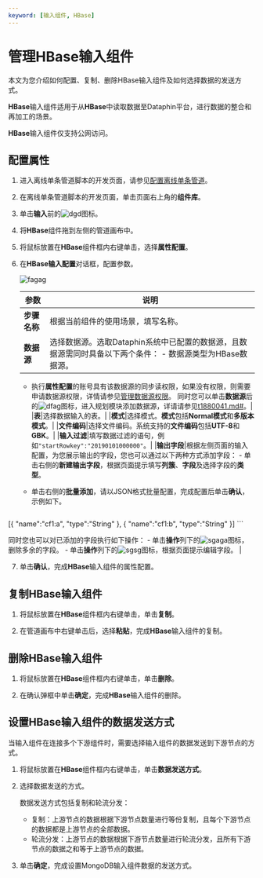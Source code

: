 ```yaml
---
keyword: [输入组件, HBase]
---
```


# 管理HBase输入组件

本文为您介绍如何配置、复制、删除HBase输入组件及如何选择数据的发送方式。

**HBase**输入组件适用于从**HBase**中读取数据至Dataphin平台，进行数据的整合和再加工的场景。

**HBase**输入组件仅支持公网访问。

## 配置属性

1.  进入离线单条管道脚本的开发页面，请参见[配置离线单条管道](/cn.zh-CN/数据引入/数据集成/离线单条管道/配置离线单条管道.md)。

2.  在离线单条管道脚本的开发页面，单击页面右上角的**组件库**。

3.  单击**输入**前的![dgd](https://static-aliyun-doc.oss-accelerate.aliyuncs.com/assets/img/zh-CN/3593819951/p80354.png)图标。

4.  将**HBase**组件拖到左侧的管道画布中。

5.  将鼠标放置在**HBase**组件框内右键单击，选择**属性配置**。

6.  在**HBase输入配置**对话框，配置参数。

    ![fagag](https://static-aliyun-doc.oss-accelerate.aliyuncs.com/assets/img/zh-CN/2093819951/p81397.png)

    |参数|说明|
    |--|--|
    |**步骤名称**|根据当前组件的使用场景，填写名称。|
    |**数据源**|选择数据源。选取Dataphin系统中已配置的数据源，且数据源需同时具备以下两个条件：     -   数据源类型为HBase数据源。
    -   执行**属性配置**的账号具有该数据源的同步读权限，如果没有权限，则需要申请数据源权限，详情请参见[管理数据源权限](/cn.zh-CN/资产中心/权限管理/我的权限/管理数据源权限.md)。
同时您可以单击**数据源**后的![dfag](https://static-aliyun-doc.oss-accelerate.aliyuncs.com/assets/img/zh-CN/2193819951/p80969.png)图标，进入规划模块添加数据源，详请请参见[t1880041.md\#](/cn.zh-CN/数仓规划/数据源/新建离线数据源/新建HBase数据源.md)。|
    |**表**|选择数据输入的表。|
    |**模式**|选择模式。**模式**包括**Normal模式**和**多版本模式**。|
    |**文件编码**|选择文件编码。系统支持的**文件编码**包括**UTF-8**和**GBK**。|
    |**输入过滤**|填写数据过滤的语句，例如`"startRowkey":"20190101000000"`。|
    |**输出字段**|根据左侧页面的输入配置，为您展示输出的字段，您也可以通过以下两种方式添加字段：     -   单击右侧的**新建输出字段**，根据页面提示填写**列簇**、**字段**及选择字段的**类型**。
    -   单击右侧的**批量添加**，请以JSON格式批量配置，完成配置后单击**确认**，示例如下。

        ```
[{  "name":"cf1:a",  "type":"String" },
{  "name":"cf1:b",  "type":"String" }]
        ```

同时您也可以对已添加的字段执行如下操作：     -   单击**操作**列下的![sgaga](https://static-aliyun-doc.oss-accelerate.aliyuncs.com/assets/img/zh-CN/2193819951/p80971.png)图标，删除多余的字段。
    -   单击**操作**列下的![sgsg](https://static-aliyun-doc.oss-accelerate.aliyuncs.com/assets/img/zh-CN/2193819951/p81045.png)图标，根据页面提示编辑字段。 |

7.  单击**确认**，完成**HBase**输入组件的属性配置。


## 复制HBase输入组件

1.  将鼠标放置在**HBase**组件框内右键单击，单击**复制**。

2.  在管道画布中右键单击后，选择**粘贴**，完成**HBase**输入组件的复制。


## 删除HBase输入组件

1.  将鼠标放置在**HBase**组件框内右键单击，单击**删除**。

2.  在确认弹框中单击**确定**，完成**HBase**输入组件的删除。


## 设置HBase输入组件的数据发送方式

当输入组件在连接多个下游组件时，需要选择输入组件的数据发送到下游节点的方式。

1.  将鼠标放置在**HBase**组件框内右键单击，单击**数据发送方式**。

2.  选择数据发送的方式。

    数据发送方式包括复制和轮流分发：

    -   复制：上游节点的数据根据下游节点数量进行等份复制，且每个下游节点的数据都是上游节点的全部数据。
    -   轮流分发：上游节点的数据根据下游节点数量进行轮流分发，且所有下游节点的数据之和等于上游节点的数据。
3.  单击**确定**，完成设置MongoDB输入组件数据的发送方式。


